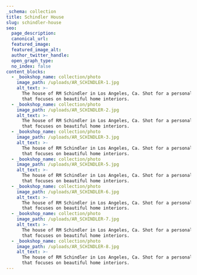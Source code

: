 ```yaml
---
_schema: collection
title: Schindler House
slug: schindler-house
seo:
  page_description:
  canonical_url:
  featured_image:
  featured_image_alt:
  author_twitter_handle:
  open_graph_type:
  no_index: false
content_blocks:
  - _bookshop_name: collection/photo
    image_path: /uploads/AR_SCHINDLER-1.jpg
    alt_text: >-
      The house of RM Schindler in Los Angeles, Ca. Shot for a personal project
      that focuses on beautiful home interiors.
  - _bookshop_name: collection/photo
    image_path: /uploads/AR_SCHINDLER-2.jpg
    alt_text: >-
      The house of RM Schindler in Los Angeles, Ca. Shot for a personal project
      that focuses on beautiful home interiors.
  - _bookshop_name: collection/photo
    image_path: /uploads/AR_SCHINDLER-3.jpg
    alt_text: >-
      The house of RM Schindler in Los Angeles, Ca. Shot for a personal project
      that focuses on beautiful home interiors.
  - _bookshop_name: collection/photo
    image_path: /uploads/AR_SCHINDLER-5.jpg
    alt_text: >-
      The house of RM Schindler in Los Angeles, Ca. Shot for a personal project
      that focuses on beautiful home interiors.
  - _bookshop_name: collection/photo
    image_path: /uploads/AR_SCHINDLER-6.jpg
    alt_text: >-
      The house of RM Schindler in Los Angeles, Ca. Shot for a personal project
      that focuses on beautiful home interiors.
  - _bookshop_name: collection/photo
    image_path: /uploads/AR_SCHINDLER-7.jpg
    alt_text: >-
      The house of RM Schindler in Los Angeles, Ca. Shot for a personal project
      that focuses on beautiful home interiors.
  - _bookshop_name: collection/photo
    image_path: /uploads/AR_SCHINDLER-8.jpg
    alt_text: >-
      The house of RM Schindler in Los Angeles, Ca. Shot for a personal project
      that focuses on beautiful home interiors.
---
```

